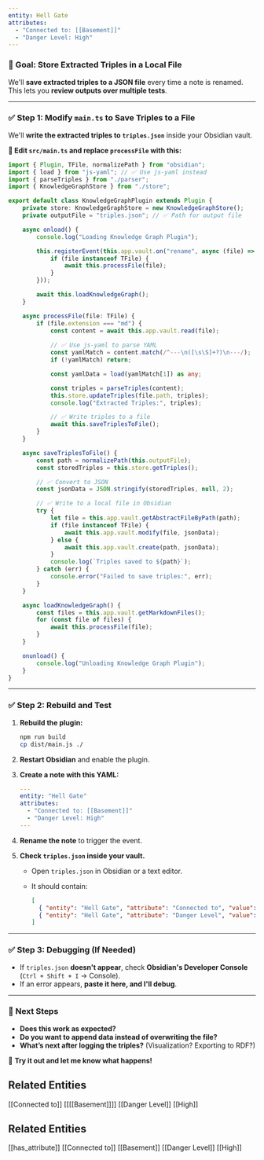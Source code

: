```yaml
---
entity: Hell Gate
attributes:
  - "Connected to: [[Basement]]"
  - "Danger Level: High"
---
```

### **🚀 Goal: Store Extracted Triples in a Local File**

We'll **save extracted triples to a JSON file** every time a note is renamed. This lets you **review outputs over multiple tests**.

---

### **✅ Step 1: Modify `main.ts` to Save Triples to a File**

We'll **write the extracted triples to `triples.json`** inside your Obsidian vault.

**🔹 Edit `src/main.ts` and replace `processFile` with this:**

```ts
import { Plugin, TFile, normalizePath } from "obsidian";
import { load } from "js-yaml"; // ✅ Use js-yaml instead
import { parseTriples } from "./parser";
import { KnowledgeGraphStore } from "./store";

export default class KnowledgeGraphPlugin extends Plugin {
    private store: KnowledgeGraphStore = new KnowledgeGraphStore();
    private outputFile = "triples.json"; // ✅ Path for output file

    async onload() {
        console.log("Loading Knowledge Graph Plugin");

        this.registerEvent(this.app.vault.on("rename", async (file) => {
            if (file instanceof TFile) {
                await this.processFile(file);
            }
        }));

        await this.loadKnowledgeGraph();
    }

    async processFile(file: TFile) {
        if (file.extension === "md") {
            const content = await this.app.vault.read(file);
            
            // ✅ Use js-yaml to parse YAML
            const yamlMatch = content.match(/^---\n([\s\S]+?)\n---/);
            if (!yamlMatch) return;

            const yamlData = load(yamlMatch[1]) as any;

            const triples = parseTriples(content);
            this.store.updateTriples(file.path, triples);
            console.log("Extracted Triples:", triples);

            // ✅ Write triples to a file
            await this.saveTriplesToFile();
        }
    }

    async saveTriplesToFile() {
        const path = normalizePath(this.outputFile);
        const storedTriples = this.store.getTriples();

        // ✅ Convert to JSON
        const jsonData = JSON.stringify(storedTriples, null, 2);

        // ✅ Write to a local file in Obsidian
        try {
            let file = this.app.vault.getAbstractFileByPath(path);
            if (file instanceof TFile) {
                await this.app.vault.modify(file, jsonData);
            } else {
                await this.app.vault.create(path, jsonData);
            }
            console.log(`Triples saved to ${path}`);
        } catch (err) {
            console.error("Failed to save triples:", err);
        }
    }

    async loadKnowledgeGraph() {
        const files = this.app.vault.getMarkdownFiles();
        for (const file of files) {
            await this.processFile(file);
        }
    }

    onunload() {
        console.log("Unloading Knowledge Graph Plugin");
    }
}
```

---

### **✅ Step 2: Rebuild and Test**

1. **Rebuild the plugin:**
    
    ```sh
    npm run build
    cp dist/main.js ./
    ```
    
2. **Restart Obsidian** and enable the plugin.
3. **Create a note with this YAML:**
    
    ```yaml
    ---
    entity: "Hell Gate"
    attributes:
      - "Connected to: [[Basement]]"
      - "Danger Level: High"
    ---
    ```
    
4. **Rename the note** to trigger the event.
5. **Check `triples.json` inside your vault.**
    - Open `triples.json` in Obsidian or a text editor.
    - It should contain:
        
        ```json
        [
          { "entity": "Hell Gate", "attribute": "Connected to", "value": "[[Basement]]" },
          { "entity": "Hell Gate", "attribute": "Danger Level", "value": "High" }
        ]
        ```
        

---

### **✅ Step 3: Debugging (If Needed)**

- If `triples.json` **doesn't appear**, check **Obsidian's Developer Console** (`Ctrl + Shift + I` → Console).
- If an error appears, **paste it here, and I'll debug**.

---

### **🚀 Next Steps**

- **Does this work as expected?**
- **Do you want to append data instead of overwriting the file?**
- **What’s next after logging the triples?** (Visualization? Exporting to RDF?)

🚀 **Try it out and let me know what happens!**

## Related Entities
[[Connected to]]
[[[[Basement]]]]
[[Danger Level]]
[[High]]

## Related Entities
[[has_attribute]]
[[Connected to]]
[[Basement]]
[[Danger Level]]
[[High]]